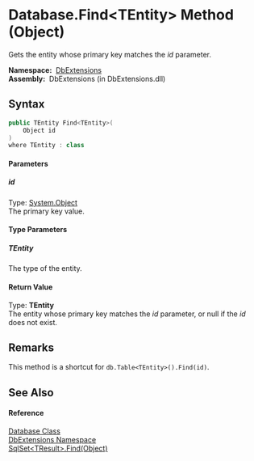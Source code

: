 Database.Find&lt;TEntity> Method (Object)
=========================================
Gets the entity whose primary key matches the *id* parameter.

  **Namespace:**  [DbExtensions][1]  
  **Assembly:**  DbExtensions (in DbExtensions.dll)

Syntax
------

```csharp
public TEntity Find<TEntity>(
	Object id
)
where TEntity : class

```

#### Parameters

##### *id*
Type: [System.Object][2]  
The primary key value.

#### Type Parameters

##### *TEntity*
The type of the entity.

#### Return Value
Type: **TEntity**  
 The entity whose primary key matches the *id* parameter, or null if the *id* does not exist. 

Remarks
-------
This method is a shortcut for `db.Table<TEntity>().Find(id)`.

See Also
--------

#### Reference
[Database Class][3]  
[DbExtensions Namespace][1]  
[SqlSet&lt;TResult>.Find(Object)][4]  

[1]: ../README.md
[2]: http://msdn.microsoft.com/en-us/library/e5kfa45b
[3]: README.md
[4]: ../SqlSet_1/Find.md